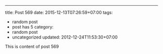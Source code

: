 ---
title: Post 569
date: 2015-12-13T07:26:59+07:00
tags:
  - random post
  - post has 5
category:
  - random post
  - uncategorized
updated: 2012-12-24T11:53:30+07:00

This is content of post 569